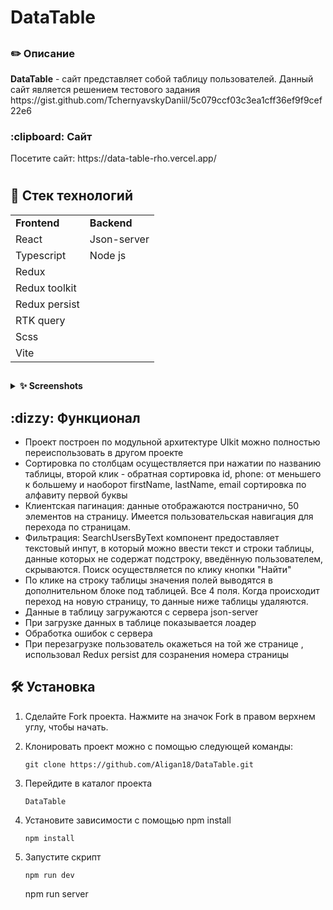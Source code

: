 <summary><h1> DataTable</h1></summary>
<h2></h2>


<h3>✏️ Описание</h3>
      <strong>DataTable</strong> - сайт представляет собой таблицу пользователей. Данный сайт является решением тестового задания https://gist.github.com/TchernyavskyDaniil/5c079ccf03c3ea1cff36ef9f9cef22e6

<h3>:clipboard: Сайт</h3>
Посетите сайт: https://data-table-rho.vercel.app/

<h1></h1>
<summary><h2>💼 Стек технологий</h2></summary>


<table>
<tr>
<td><strong>Frontend</strong></td>  <td><strong>Backend</strong></td> 
</tr>
<tr>
<td>React</td>  <td>Json-server</td>  
</tr>
<tr>
<td>Typescript</td>  <td>Node js</td>
</tr>
<tr>
<td>Redux</td>  
</tr>
<tr>
<td>Redux toolkit</td>  
</tr>
<tr>
<td>Redux persist</td>  
</tr>
<tr>
<td>RTK query</td>  
</tr>
<tr>
<td>Scss</td> 
</tr>
<tr>
<td>Vite</td> 
</tr>
</table> 

<h2></h2>
<details><summary><strong>✨ Screenshots</strong></summary>
<!-- | ![Главная страница](/pictures/Главная.jpg "Главная страница") | | :--: | | *Главная страница* |
| ![Курсы](/pictures/Курсы.jpg "Курсы") | | :--: | | *Курсы* |
| ![Страница редактирования ](/pictures/Редактирование.jpg "Страница редактирования") | | :--: | | *Страница редактирования* |
| ![Темная тема](/pictures/Темная_тема.jpg "Темная тема") | | :--: | | *Темная тема* |
| ![Светлая тема](/pictures/Светлая_тема.jpg "Светлая тема") | | :--: | | *Светлая тема* | -->

</details>
<h2></h2>



 <summary><h2>:dizzy: Функционал</h2></summary>

- Проект построен по модульной архитектуре UIkit можно полностью переиспользовать в другом проекте 
- Сортировка по столбцам осуществляется при нажатии по названию таблицы, второй клик - обратная сортировка
      id, phone: от меньшего к большему и наоборот
      firstName, lastName, email сортировка по алфавиту первой буквы
- Клиентская пагинация: данные  отображаются  постранично,  50 элементов на страницу. Имеется  пользовательская навигация для перехода по страницам.
- Фильтрация: SearchUsersByText компонент предоставляет текстовый инпут, в который можно ввести текст и строки таблицы, данные которых не содержат подстроку, введённую пользователем, скрываются. Поиск осуществляется по клику кнопки "Найти"
- По клике на строку таблицы значения полей выводятся в дополнительном блоке под таблицей. Все 4 поля. Когда происходит переход на новую страницу, то данные ниже таблицы  удаляются.
- Данные в таблицу загружаются с сервера json-server
- При загрузке данных в таблице  показывается  лоадер
- Обработка ошибок с сервера
- При перезагрузке пользователь окажеться на той же странице , использовал Redux persist для созранения номера страницы 

<h2></h2>
<summary><h2>🛠️ Установка</h2></summary>



1. Сделайте Fork проекта. Нажмите на значок Fork в правом верхнем углу, чтобы начать.

2. Клонировать проект можно с помощью следующей команды:
  
      ~~~
      git clone https://github.com/Aligan18/DataTable.git
      ~~~

3. Перейдите в каталог проекта

      ~~~
      DataTable 
      ~~~
      
4. Установите зависимости с помощью npm install
      ~~~
      npm install 
      ~~~

5. Запустите скрипт
      ~~~
      npm run dev
      ~~~
      npm run server
